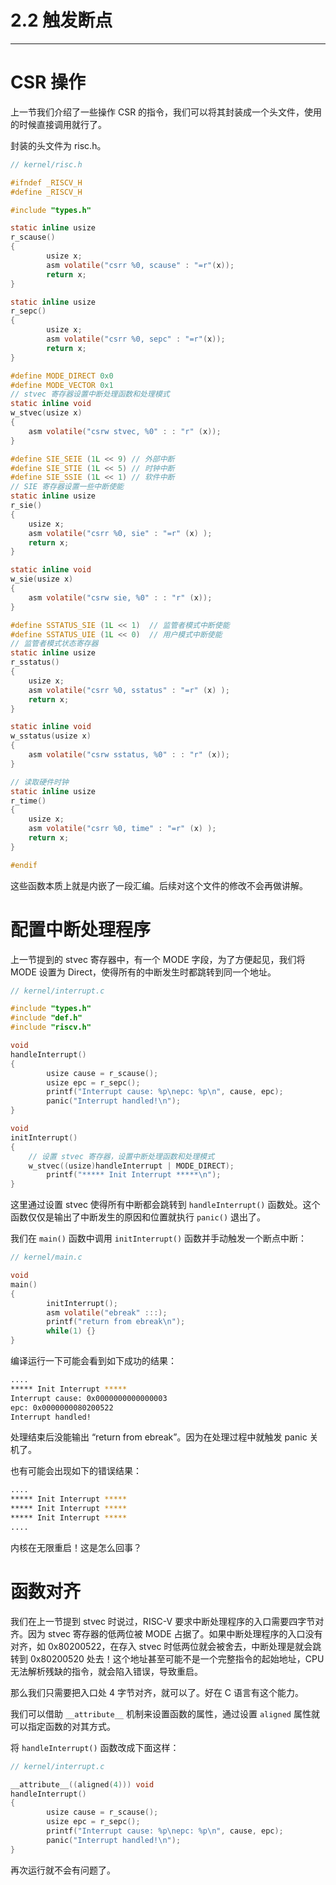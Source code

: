 # 2.2 触发断点

----

# CSR 操作

上一节我们介绍了一些操作 CSR 的指令，我们可以将其封装成一个头文件，使用的时候直接调用就行了。

封装的头文件为 risc.h。

```c
// kernel/risc.h

#ifndef _RISCV_H
#define _RISCV_H

#include "types.h"

static inline usize
r_scause()
{
		usize x;
		asm volatile("csrr %0, scause" : "=r"(x));
		return x;
}

static inline usize
r_sepc()
{
		usize x;
		asm volatile("csrr %0, sepc" : "=r"(x));
		return x;
}

#define MODE_DIRECT 0x0
#define MODE_VECTOR 0x1
// stvec 寄存器设置中断处理函数和处理模式
static inline void 
w_stvec(usize x)
{
    asm volatile("csrw stvec, %0" : : "r" (x));
}

#define SIE_SEIE (1L << 9) // 外部中断
#define SIE_STIE (1L << 5) // 时钟中断
#define SIE_SSIE (1L << 1) // 软件中断
// SIE 寄存器设置一些中断使能
static inline usize
r_sie()
{
    usize x;
    asm volatile("csrr %0, sie" : "=r" (x) );
    return x;
}

static inline void 
w_sie(usize x)
{
    asm volatile("csrw sie, %0" : : "r" (x));
}

#define SSTATUS_SIE (1L << 1)  // 监管者模式中断使能
#define SSTATUS_UIE (1L << 0)  // 用户模式中断使能
// 监管者模式状态寄存器
static inline usize
r_sstatus()
{
    usize x;
    asm volatile("csrr %0, sstatus" : "=r" (x) );
    return x;
}

static inline void 
w_sstatus(usize x)
{
    asm volatile("csrw sstatus, %0" : : "r" (x));
}

// 读取硬件时钟
static inline usize
r_time()
{
    usize x;
    asm volatile("csrr %0, time" : "=r" (x) );
    return x;
}

#endif
```

这些函数本质上就是内嵌了一段汇编。后续对这个文件的修改不会再做讲解。

# 配置中断处理程序

上一节提到的 stvec 寄存器中，有一个 MODE 字段，为了方便起见，我们将 MODE 设置为 Direct，使得所有的中断发生时都跳转到同一个地址。

```c
// kernel/interrupt.c

#include "types.h"
#include "def.h"
#include "riscv.h"

void
handleInterrupt()
{
		usize cause = r_scause();
		usize epc = r_sepc();
		printf("Interrupt cause: %p\nepc: %p\n", cause, epc);
		panic("Interrupt handled!\n");
}

void
initInterrupt()
{
    // 设置 stvec 寄存器，设置中断处理函数和处理模式
    w_stvec((usize)handleInterrupt | MODE_DIRECT);
		printf("***** Init Interrupt *****\n");
}
```

这里通过设置 stvec 使得所有中断都会跳转到 `handleInterrupt()` 函数处。这个函数仅仅是输出了中断发生的原因和位置就执行 `panic()` 退出了。

我们在 `main()` 函数中调用 `initInterrupt()` 函数并手动触发一个断点中断：

```c
// kernel/main.c

void
main()
{
		initInterrupt();
		asm volatile("ebreak" :::);
		printf("return from ebreak\n");
		while(1) {}
}
```

编译运行一下可能会看到如下成功的结果：

```bash
....
***** Init Interrupt *****
Interrupt cause: 0x0000000000000003
epc: 0x0000000080200522
Interrupt handled!
```

处理结束后没能输出 “return from ebreak”。因为在处理过程中就触发 panic 关机了。

也有可能会出现如下的错误结果：

```bash
....
***** Init Interrupt *****
***** Init Interrupt *****
***** Init Interrupt *****
....
```

内核在无限重启！这是怎么回事？

# 函数对齐

我们在上一节提到 stvec 时说过，RISC-V 要求中断处理程序的入口需要四字节对齐。因为 stvec 寄存器的低两位被 MODE 占据了。如果中断处理程序的入口没有对齐，如 0x80200522，在存入 stvec 时低两位就会被舍去，中断处理是就会跳转到 0x80200520 处去！这个地址甚至可能不是一个完整指令的起始地址，CPU 无法解析残缺的指令，就会陷入错误，导致重启。

那么我们只需要把入口处 4 字节对齐，就可以了。好在 C 语言有这个能力。

我们可以借助 `__attribute__` 机制来设置函数的属性，通过设置 `aligned` 属性就可以指定函数的对其方式。

将 `handleInterrupt()` 函数改成下面这样：

```c
// kernel/interrupt.c

__attribute__((aligned(4))) void
handleInterrupt()
{
		usize cause = r_scause();
		usize epc = r_sepc();
		printf("Interrupt cause: %p\nepc: %p\n", cause, epc);
		panic("Interrupt handled!\n");
}
```

再次运行就不会有问题了。